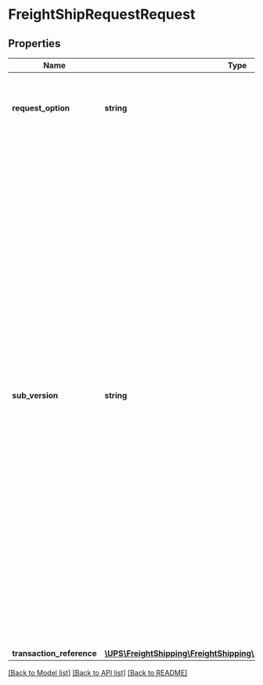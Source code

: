 # FreightShipRequestRequest

## Properties
Name | Type | Description | Notes
------------ | ------------- | ------------- | -------------
**request_option** | **string** | Type of Shipping desired. Valid value: 1 - Ground Freight Shipping | 
**sub_version** | **string** | When UPS introduces new elements in the response that are not associated with new request elements, Subversion is used. This ensures backward compatibility.  To get such elements you need to have the right Subversion. The value of the subversion is explained in the Response element Description.  Example: Itemized Charges are returned only when the Subversion element is present and greater than or equal to &#x27;1601&#x27;.   Format: YYMM &#x3D; Year and month of the release. Example: 1601 &#x3D; 2016 January   Supported values: 1601, 1607 | [optional] 
**transaction_reference** | [**\UPS\FreightShipping\FreightShipping\RequestTransactionReference**](RequestTransactionReference.md) |  | [optional] 

[[Back to Model list]](../../README.md#documentation-for-models) [[Back to API list]](../../README.md#documentation-for-api-endpoints) [[Back to README]](../../README.md)

